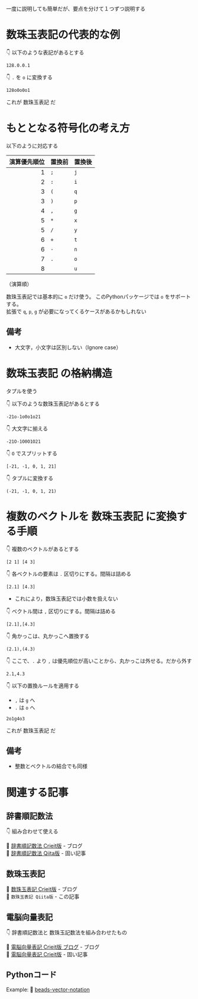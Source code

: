 一度に説明しても簡単だが、要点を分けて１つずつ説明する  

# 数珠玉表記の代表的な例

👇 以下のような表記があるとする  

```plaintext
128.0.0.1
```

👇 `.` を `o` に変換する  

```plaintext
128o0o0o1
```

これが 数珠玉表記 だ  

# もととなる符号化の考え方

以下のように対応する

| 演算優先順位 | 置換前 | 置換後 |
| -----------: | ------ | ------ |
|            1 | `;`    | `j`    |
|            2 | `:`    | `i`    |
|            3 | `(`    | `q`    |
|            3 | `)`    | `p`    |
|            4 | `,`    | `g`    |
|            5 | `*`    | `x`    |
|            5 | `/`    | `y`    |
|            6 | `+`    | `t`    |
|            6 | `-`    | `n`    |
|            7 | `.`    | `o`    |
|            8 | ` `    | `u`    |

（演算順）  

数珠玉表記では基本的に `o` だけ使う。 このPythonパッケージでは `o` をサポートする。  
拡張で `q`, `p`, `g` が必要になってくるケースがあるかもしれない  

## 備考

* 大文字，小文字は区別しない（Ignore case）

# 数珠玉表記 の格納構造

タプルを使う  

👇 以下のような数珠玉表記があるとする  

```plaintext
-21o-1o0o1o21
```

👇 大文字に揃える  

```plaintext
-21O-1O0O1O21
```

👇 `O` でスプリットする  

```plaintext
[-21, -1, 0, 1, 21]
```

👇 タプルに変換する  

```plaintext
(-21, -1, 0, 1, 21)
```

# 複数のベクトルを 数珠玉表記 に変換する手順

👇 複数のベクトルがあるとする  

```plaintext
[2 1] [4 3]
```

👇 各ベクトルの要素は `.` 区切りにする。間隔は詰める  

```plaintext
[2.1] [4.3]
```

* これにより，数珠玉表記では小数を扱えない  

👇 ベクトル間は `,` 区切りにする。間隔は詰める  

```plaintext
[2.1],[4.3]
```

👇 角かっこは、丸かっこへ置換する  

```plaintext
(2.1),(4.3)
```

👇 ここで、`.` より `,` は優先順位が高いことから、丸かっこは外せる。だから外す  

```plaintext
2.1,4.3
```

👇 以下の置換ルールを適用する  

* `,` は `g` へ  
* `.` は `o` へ

```plaintext
2o1g4o3
```

これが 数珠玉表記 だ  

## 備考

* 整数とベクトルの結合でも同様

# 関連する記事

## 辞書順記数法

👇 組み合わせて使える

📖 [辞書順記数法 Crieit版](https://crieit.net/posts/Dictionary-Ordinal-Number-Notation) - ブログ  
📖 [辞書順記数法 Qiita版](https://qiita.com/muzudho1/items/95852145eceddecd1503) - 固い記事  

## 数珠玉表記

📖 [数珠玉表記 Crieit版](https://crieit.net/posts/Beads-Nested-Number-Notation) - ブログ  
📖 `数珠玉表記 Qiita版` - この記事

## 電脳向量表記

👇 辞書順記数法と 数珠玉記数法を組み合わせたもの  

📖 [電脳向量表記 Crieit版 ブログ](https://crieit.net/posts/Cyber-Number) - ブログ  
📖 [電脳向量表記 Crieit版](https://crieit.net/posts/Cyber-Number-Notation) - 固い記事  

## Pythonコード

Example: 📖 [beads-vector-notation](https://github.com/muzudho/beads-vector-notation)  

